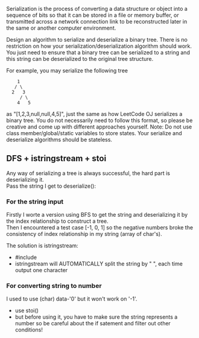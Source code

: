 Serialization is the process of converting a data structure or object into a sequence of bits so that it can be stored in a file or memory buffer, or transmitted across a network connection link to be reconstructed later in the same or another computer environment.

Design an algorithm to serialize and deserialize a binary tree. There is no restriction on how your serialization/deserialization algorithm should work. You just need to ensure that a binary tree can be serialized to a string and this string can be deserialized to the original tree structure.

For example, you may serialize the following tree

	    1
	   / \
	  2   3
	     / \
	    4   5
as "[1,2,3,null,null,4,5]", just the same as how LeetCode OJ serializes a binary tree. You do not necessarily need to follow this format, so please be creative and come up with different approaches yourself.
Note: Do not use class member/global/static variables to store states. Your serialize and deserialize algorithms should be stateless.

## DFS + istringstream + stoi

Any way of serializing a tree is always successful, the hard part is deserializing it.  
Pass the string I get to deserialize():

### For the string input
Firstly I worte a version using BFS to get the string and deserializing it by the index relationship to construct a tree.  
Then I encountered a test case [-1, 0, 1] so the negative numbers broke the consistency of index relationship in my string (array of char's). 

The solution is istringstream:
+ #include<sstream>
+ istringstream will AUTOMATICALLY split the string by " ", each time output one character

### For converting string to number

I used to use (char) data-'0' but it won't work on '-1'.  
+ use stoi()
+ but before using it, you have to make sure the string represents a number so be careful about the if satement and filter out other conditions!


